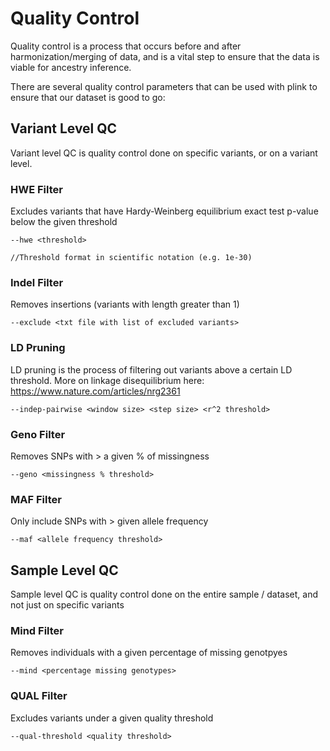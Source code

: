 # Quality Control

Quality control is a process that occurs before and after harmonization/merging of data, and is a vital step to ensure that the data is viable for ancestry inference.

There are several quality control parameters that can be used with plink to ensure that our dataset is good to go:

## Variant Level QC

Variant level QC is quality control done on specific variants, or on a variant level.

### HWE Filter

Excludes variants that have Hardy-Weinberg equilibrium exact test p-value below the given threshold

    --hwe <threshold>

    //Threshold format in scientific notation (e.g. 1e-30)

### Indel Filter

Removes insertions (variants with length greater than 1)

    --exclude <txt file with list of excluded variants>


### LD Pruning

LD pruning is the process of filtering out variants above a certain LD threshold. More on linkage disequilibrium here: https://www.nature.com/articles/nrg2361

    --indep-pairwise <window size> <step size> <r^2 threshold>

### Geno Filter

Removes SNPs with > a given % of missingness

    --geno <missingness % threshold>

### MAF Filter

Only include SNPs with > given allele frequency

    --maf <allele frequency threshold>

## Sample Level QC

Sample level QC is quality control done on the entire sample / dataset, and not just on specific variants

### Mind Filter

Removes individuals with a given percentage of missing genotpyes

    --mind <percentage missing genotypes>

### QUAL Filter

Excludes variants under a given quality threshold

    --qual-threshold <quality threshold>